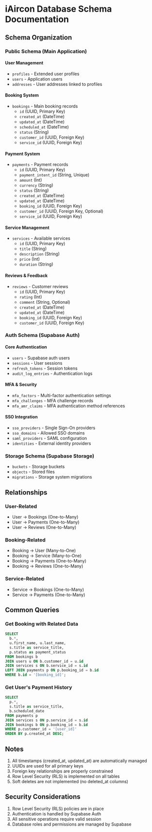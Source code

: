 # iAircon Database Schema Documentation

## Schema Organization

### Public Schema (Main Application)

#### User Management
- `profiles` - Extended user profiles
- `users` - Application users
- `addresses` - User addresses linked to profiles

#### Booking System
- `bookings` - Main booking records
  - `id` (UUID, Primary Key)
  - `created_at` (DateTime)
  - `updated_at` (DateTime)
  - `scheduled_at` (DateTime)
  - `status` (String)
  - `customer_id` (UUID, Foreign Key)
  - `service_id` (UUID, Foreign Key)

#### Payment System
- `payments` - Payment records
  - `id` (UUID, Primary Key)
  - `payment_intent_id` (String, Unique)
  - `amount` (Int)
  - `currency` (String)
  - `status` (String)
  - `created_at` (DateTime)
  - `updated_at` (DateTime)
  - `booking_id` (UUID, Foreign Key)
  - `customer_id` (UUID, Foreign Key, Optional)
  - `service_id` (UUID, Foreign Key)

#### Service Management
- `services` - Available services
  - `id` (UUID, Primary Key)
  - `title` (String)
  - `description` (String)
  - `price` (Int)
  - `duration` (String)

#### Reviews & Feedback
- `reviews` - Customer reviews
  - `id` (UUID, Primary Key)
  - `rating` (Int)
  - `comment` (String, Optional)
  - `created_at` (DateTime)
  - `updated_at` (DateTime)
  - `booking_id` (UUID, Foreign Key)
  - `customer_id` (UUID, Foreign Key)

### Auth Schema (Supabase Auth)

#### Core Authentication
- `users` - Supabase auth users
- `sessions` - User sessions
- `refresh_tokens` - Session tokens
- `audit_log_entries` - Authentication logs

#### MFA & Security
- `mfa_factors` - Multi-factor authentication settings
- `mfa_challenges` - MFA challenge records
- `mfa_amr_claims` - MFA authentication method references

#### SSO Integration
- `sso_providers` - Single Sign-On providers
- `sso_domains` - Allowed SSO domains
- `saml_providers` - SAML configuration
- `identities` - External identity providers

### Storage Schema (Supabase Storage)
- `buckets` - Storage buckets
- `objects` - Stored files
- `migrations` - Storage system migrations

## Relationships

### User-Related
- User → Bookings (One-to-Many)
- User → Payments (One-to-Many)
- User → Reviews (One-to-Many)

### Booking-Related
- Booking → User (Many-to-One)
- Booking → Service (Many-to-One)
- Booking → Payments (One-to-Many)
- Booking → Reviews (One-to-Many)

### Service-Related
- Service → Bookings (One-to-Many)
- Service → Payments (One-to-Many)

## Common Queries

### Get Booking with Related Data
```sql
SELECT 
  b.*,
  u.first_name, u.last_name,
  s.title as service_title,
  p.status as payment_status
FROM bookings b
JOIN users u ON b.customer_id = u.id
JOIN services s ON b.service_id = s.id
LEFT JOIN payments p ON p.booking_id = b.id
WHERE b.id = '[booking_id]';
```

### Get User's Payment History
```sql
SELECT 
  p.*,
  s.title as service_title,
  b.scheduled_date
FROM payments p
JOIN services s ON p.service_id = s.id
JOIN bookings b ON p.booking_id = b.id
WHERE p.customer_id = '[user_id]'
ORDER BY p.created_at DESC;
```

## Notes
1. All timestamps (created_at, updated_at) are automatically managed
2. UUIDs are used for all primary keys
3. Foreign key relationships are properly constrained
4. Row Level Security (RLS) is implemented on all tables
5. Soft deletes are not implemented (no deleted_at columns)

## Security Considerations
1. Row Level Security (RLS) policies are in place
2. Authentication is handled by Supabase Auth
3. All sensitive operations require valid session
4. Database roles and permissions are managed by Supabase

